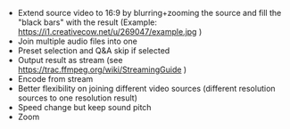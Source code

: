 - Extend source video to 16:9 by blurring+zooming the source and fill the "black bars" with the result (Example: https://i1.creativecow.net/u/269047/example.jpg )
- Join multiple audio files into one
- Preset selection and Q&A skip if selected
- Output result as stream (see https://trac.ffmpeg.org/wiki/StreamingGuide )
- Encode from stream
- Better flexibility on joining different video sources (different resolution sources to one resolution result)
- Speed change but keep sound pitch
- Zoom
